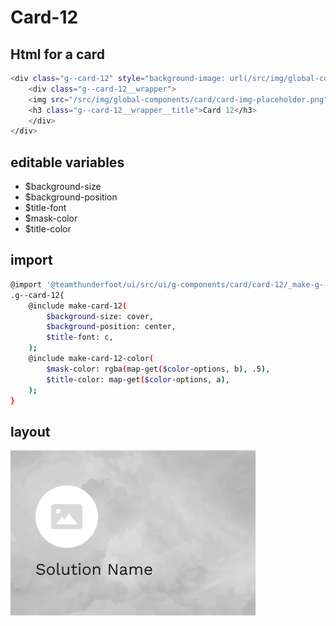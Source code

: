 # Card-12

## Html for a card

```sh
<div class="g--card-12" style="background-image: url(/src/img/global-components/card/card-bg-placeholder.jpg);">
    <div class="g--card-12__wrapper">
    <img src="/src/img/global-components/card/card-img-placeholder.png" alt="" class="g--card-12__wrapper__media">
    <h3 class="g--card-12__wrapper__title">Card 12</h3>
    </div>
</div>
```

## editable variables
- $background-size
- $background-position
- $title-font
- $mask-color
- $title-color

## import
```sh
@import '@teamthunderfoot/ui/src/ui/g-components/card/card-12/_make-g--card-12';
.g--card-12{
    @include make-card-12(
        $background-size: cover,
        $background-position: center,
        $title-font: c,
    );
    @include make-card-12-color(
        $mask-color: rgba(map-get($color-options, b), .5),
        $title-color: map-get($color-options, a),
    );
}
```

## layout
![alt text][card-12]

[card-12]: /src/img/global-components/card/card-12.png 